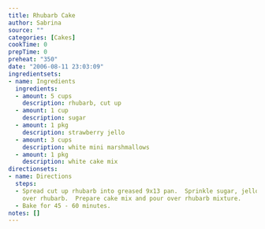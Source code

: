 ```yaml
---
title: Rhubarb Cake
author: Sabrina
source: ""
categories: [Cakes]
cookTime: 0
prepTime: 0
preheat: "350"
date: "2006-08-11 23:03:09"
ingredientsets:
- name: Ingredients
  ingredients:
  - amount: 5 cups
    description: rhubarb, cut up
  - amount: 1 cup
    description: sugar
  - amount: 1 pkg
    description: strawberry jello
  - amount: 3 cups
    description: white mini marshmallows
  - amount: 1 pkg
    description: white cake mix
directionsets:
- name: Directions
  steps:
  - Spread cut up rhubarb into greased 9x13 pan.  Sprinkle sugar, jello and marshmallows
    over rhubarb.  Prepare cake mix and pour over rhubarb mixture.
  - Bake for 45 - 60 minutes.
notes: []
---
```


